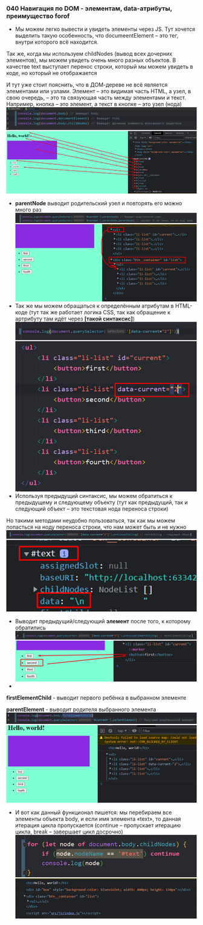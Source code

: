 ### **040 Навигация по DOM - элементам, data-атрибуты, преимущество forof**

- Мы можем легко вывести и увидеть элементы через JS. Тут хочется выделить такую особенность, что documeentElement – это <html></html> тег, внутри которого всё находится.

Так же, когда мы используем childNodes (вывод всех дочерних элементов), мы можем увидеть очень много разных объектов. В качестве text выступает перенос строки, который мы можем увидеть в коде, но который не отображается

И тут уже стоит пояснить, что в ДОМ-дереве не всё является элементами или узлами. Элемент – это видимая часть HTML, а узел, в свою очередь, – это та связующая часть между элементами и текст. Например, кнопка – это элемент, а текст в кнопке – это узел (нода)
![](_png/Pasted%20image%2020220908200605.png)
![](_png/Pasted%20image%2020220908200609.png)
- **parentNode** выводит родительский узел и повторять его можно много раз
![](_png/Pasted%20image%2020220908200615.png)
![](_png/Pasted%20image%2020220908200623.png)
- Так же мы можем обращаться к определённым атрибутам в HTML-коде (тут так же работает логика CSS, так как обращение к артрибуту там идёт через **[такой синтаксис]**)
![](_png/Pasted%20image%2020220908200638.png)![](_png/Pasted%20image%2020220908200643.png)
- Используя предыдущий синтаксис, мы можем обратиться к предыдущему и следующему объекту (тут как предыдущий, так и следующий объект – это текстовая нода переноса строки)

Но такими методами неудобно пользоваться, так как мы можем попасться на ноду переноса строки, что нам может быть и не нужно
![](_png/Pasted%20image%2020220908200653.png)![](_png/Pasted%20image%2020220908200657.png)
- Выводит предыдущий/следующий **элемент** после того, к которому обратились
![](_png/Pasted%20image%2020220908200704.png)![](_png/Pasted%20image%2020220908200709.png)
-

**firstElementChild** - выводит первого ребёнка в выбранном элементе

**parentElement** - выводит родителя выбранного элемента
![](_png/Pasted%20image%2020220908200719.png)![](_png/Pasted%20image%2020220908200722.png)
- И вот как данный функционал пишется: мы перебираем все элементы объекта body, и если имя элемента «text», то данная итерация цикла пропускается (continue – пропускает итерацию цикла, break – завершает цикл досрочно)
![](_png/Pasted%20image%2020220908200727.png)![](_png/Pasted%20image%2020220908200731.png)